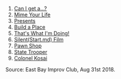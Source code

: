 1. [Can I get a...?](https://github.com/pamelafox/improvlists/blob/master/games/Game:-Can-I-get-a...%3F-Intros.md)
2. [Mime Your Life](https://github.com/pamelafox/improvlists/blob/master/games/Game:-Mime-your-Life.md)
2. [Presents](https://github.com/pamelafox/improvlists/blob/master/games/Game:-Presents.md)
3. [Build a Place](https://github.com/pamelafox/improvlists/blob/master/games/Game:-Build-a-Place.md)
4. [That's What I'm Doing!](https://github.com/pamelafox/improvlists/blob/master/games/Game:-That's-What-I'm-Doing!.md)
5. [Silent(Start.md) Film](https://github.com/pamelafox/improvlists/blob/master/games/Game:-Silent(Start.md)-Film.md)
6. [Pawn Shop](https://github.com/pamelafox/improvlists/blob/master/games/Game:-Pawn-Shop.md)
7. [State Trooper](https://github.com/pamelafox/improvlists/blob/master/games/Game:-State-Trooper.md)
8. [Colonel Kosai](https://github.com/pamelafox/improvlists/blob/master/games/Game:-Colonel-Kosai-(Words-of-Wisdom.md).md)

Source: East Bay Improv Club, Aug 31st 2018.